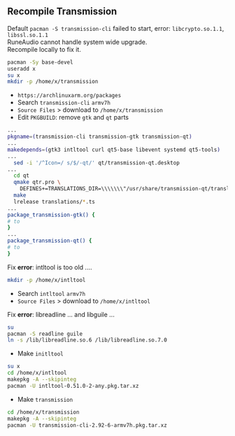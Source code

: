Recompile Transmission
--- 
Default `pacman -S transmission-cli` failed to start, error: `libcrypto.so.1.1`, `libssl.so.1.1`  
RuneAudio cannot handle system wide upgrade.  
Recompile locally to fix it.  

```sh
pacman -Sy base-devel
useradd x
su x
mkdir -p /home/x/transmission
```

- `https://archlinuxarm.org/packages`  
- Search `transmission-cli` `armv7h`  
- `Source Files` > download to `/home/x/transmission` 
- Edit `PKGBUILD`: remove `gtk` and `qt` parts
```sh
...
pkgname=(transmission-cli transmission-gtk transmission-qt)
...
makedepends=(gtk3 intltool curl qt5-base libevent systemd qt5-tools)
...
  sed -i '/^Icon=/ s/$/-qt/' qt/transmission-qt.desktop
...
  cd qt
  qmake qtr.pro \
    DEFINES+=TRANSLATIONS_DIR=\\\\\\\"/usr/share/transmission-qt/translations\\\\\\\"
  make
  lrelease translations/*.ts
...
package_transmission-gtk() {
# to
}
...
package_transmission-qt() {
# to
}
```  

Fix **error**: intltool is too old ....
```sh
mkdir -p /home/x/intltool
```

- Search `intltool` `armv7h`  
- `Source Files` > download to `/home/x/intltool` 

Fix **error**: libreadline ... and libguile ...   
```sh
su
pacman -S readline guile
ln -s /lib/libreadline.so.6 /lib/libreadline.so.7.0
```

- Make `initltool`
```sh
su x
cd /home/x/intltool
makepkg -A --skipinteg
pacman -U intltool-0.51.0-2-any.pkg.tar.xz
```
- Make `transmission`
```sh
cd /home/x/transmission
makepkg -A --skipinteg
pacman -U transmission-cli-2.92-6-armv7h.pkg.tar.xz
```
